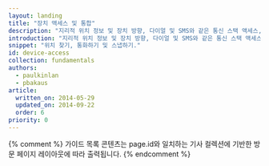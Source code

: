 ```yaml
---
layout: landing
title: "장치 액세스 및 통합"
description: "지리적 위치 정보 및 장치 방향, 다이얼 및 SMS와 같은 통신 스택 액세스, 홈 화면에 앱 고정 등 사용자 장치의 기능을 통합하고 액세스하는 방법은 놀랄 정도로 많습니다. 사용자가 좋아할 만한 기능을 활용하는 방법을 살펴봅시다."
introduction: "지리적 위치 정보 및 장치 방향, 다이얼 및 SMS와 같은 통신 스택 액세스, 홈 화면에 앱 고정 등 사용자 장치의 기능을 통합하고 액세스하는 방법은 놀랄 정도로 많습니다. 사용자가 좋아할 만한 기능을 활용하는 방법을 살펴봅시다."
snippet: "위치 찾기, 통화하기 및 스냅하기."
id: device-access
collection: fundamentals
authors:
  - paulkinlan
  - pbakaus
article:
  written_on: 2014-05-29
  updated_on: 2014-09-22
  order: 6
priority: 0
---
```


{% comment %}
가이드 목록 콘텐츠는 page.id와 일치하는 기사 컬렉션에 기반한 방문 페이지 레이아웃에 따라 출력됩니다.
{% endcomment %}
